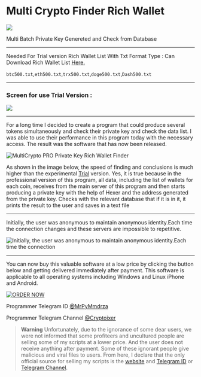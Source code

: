 # Multi Crypto Finder Rich Wallet

![](https://raw.githubusercontent.com/Pymmdrza/MultiCryptoFinderRich/mainx/multiCrypto-1.png)

Multi Batch Private Key Genereted and Check from Database

-----

Needed For Trial version Rich Wallet List With Txt Format Type : Can Download Rich Wallet List [Here.](https://github.com/Pymmdrza/Rich-Address-Wallet) 

`btc500.txt`,`eth500.txt`,`trx500.txt`,`doge500.txt`,`Dash500.txt`


----
### Screen for use Trial Version :

![](https://raw.githubusercontent.com/Pymmdrza/MultiCryptoFinderRich/mainx/CaptureMultiCryptoTrial.JPG)

----

For a long time I decided to create a program that could produce several tokens simultaneously and check their private key and check the data list. I was able to use their performance in this program today with the necessary access. The result was the software that has now been released.


![MultiCrypto PRO Private Key Rich Wallet Finder](https://mmdrza.com/wp-content/uploads/2022/04/MultiPro.gif)

As shown in the image below, the speed of finding and conclusions is much higher than the experimental [Trial](https://github.com/Pymmdrza/MultiCryptoFinderRich) version. Yes, it is true because in the professional version of this program, all data, including the list of wallets for each coin, receives from the main server of this program and then starts producing a private key with the help of Hexer and the address generated from the private key. Checks with the relevant database that if it is in it, it prints the result to the user and saves in a text file

----

Initially, the user was anonymous to maintain anonymous identity.Each time the connection changes and these servers are impossible to repetitive.

![Initially, the user was anonymous to maintain anonymous identity.Each time the connection](https://mmdrza.com/wp-content/uploads/2022/04/Capturemultiprov.jpg)

---
You can now buy this valuable software at a low price by clicking the button below and getting delivered immediately after payment. This software is applicable to all operating systems including Windows and Linux iPhone and Android.

 [![ORDER NOW](https://mmdrza.com/wp-content/uploads/2022/04/order-1.png)](https://mmdrza.com/product/multi-crypto-private-key-wallet-finder/)

Programmer Telegram ID [@MrPyMmdrza](https://t.me/MrPyMmdrza)

Programmer Telegram Channel [@Cryptoixer](https://t.me/Cryptoixer)

> **Warning**
> Unfortunately, due to the ignorance of some dear users, we were not informed that some profiteers and uncultured people are selling some of my scripts at a lower price. And the user does not receive anything after payment. Some of these ignorant people give malicious and viral files to users. From here, I declare that the only official source for selling my scripts is the [website](https://mmdrza.com) and [Telegram ID](https://t.me/MrPyMmdrza) or [Telegram Channel](https://t.me/Cryptoixer).
